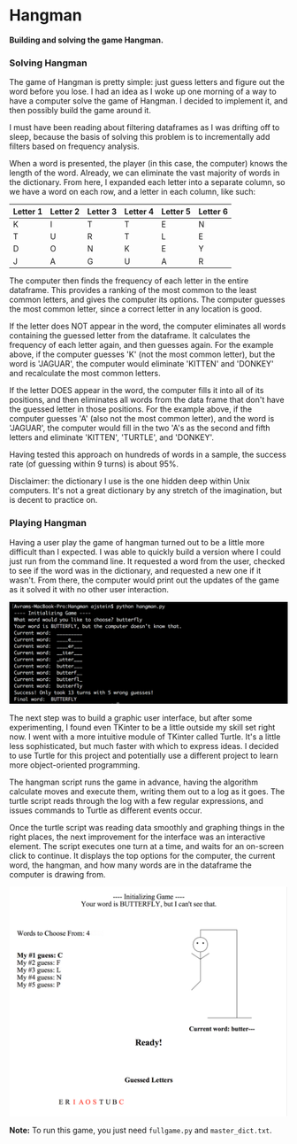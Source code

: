 # Hangman
**Building and solving the game Hangman.**

### Solving Hangman

The game of Hangman is pretty simple: just guess letters and figure out the word before you lose. I had an idea as I woke up one morning of a way to have a computer solve the game of Hangman. I decided to implement it, and then possibly build the game around it.

I must have been reading about filtering dataframes as I was drifting off to sleep, because the basis of solving this problem is to incrementally add filters based on frequency analysis.

When a word is presented, the player (in this case, the computer) knows the length of the word. Already, we can eliminate the vast majority of words in the dictionary. From here, I expanded each letter into a separate column, so we have a word on each row, and a letter in each column, like such:

| Letter 1  | Letter 2  | Letter 3  | Letter 4  | Letter 5  | Letter 6  |
| :------------- | :------------- |:------------- | :------------- |:------------- | :------------- |
| K       | I       | T       | T       | E       | N       |
| T       | U       | R       | T       | L       | E       |
| D       | O       | N       | K       | E       | Y       |
| J       | A       | G       | U       | A       | R       |


The computer then finds the frequency of each letter in the entire dataframe. This provides a ranking of the most common to the least common letters, and gives the computer its options. The computer guesses the most common letter, since a correct letter in any location is good.

If the letter does NOT appear in the word, the computer eliminates all words containing the guessed letter from the dataframe. It calculates the frequency of each letter again, and then guesses again. For the example above, if the computer guesses 'K' (not the most common letter), but the word is 'JAGUAR', the computer would eliminate 'KITTEN' and 'DONKEY' and recalculate the most common letters.

If the letter DOES appear in the word, the computer fills it into all of its positions, and then eliminates all words from the data frame that don't have the guessed letter in those positions. For the example above, if the computer guesses 'A' (also not the most common letter), and the word is 'JAGUAR', the computer would fill in the two 'A's as the second and fifth letters and eliminate 'KITTEN', 'TURTLE', and 'DONKEY'.

Having tested this approach on hundreds of words in a sample, the success rate (of guessing within 9 turns) is about 95%.

Disclaimer: the dictionary I use is the one hidden deep within Unix computers. It's not a great dictionary by any stretch of the imagination, but is decent to practice on.

### Playing Hangman

Having a user play the game of hangman turned out to be a little more difficult than I expected. I was able to quickly build a version where I could just run from the command line. It requested a word from the user, checked to see if the word was in the dictionary, and requested a new one if it wasn't. From there, the computer would print out the updates of the game as it solved it with no other user interaction.

![CLI Game](Images/CLI_game.png)

The next step was to build a graphic user interface, but after some experimenting, I found even TKinter to be a little outside my skill set right now. I went with a more intuitive module of TKinter called Turtle. It's a little less sophisticated, but much faster with which to express ideas. I decided to use Turtle for this project and potentially use a different project to learn more object-oriented programming.

The hangman script runs the game in advance, having the algorithm calculate moves and execute them, writing them out to a log as it goes. The turtle script reads through the log with a few regular expressions, and issues commands to Turtle as different events occur.

Once the turtle script was reading data smoothly and graphing things in the right places, the next improvement for the interface was an interactive element. The script executes one turn at a time, and waits for an on-screen click to continue. It displays the top options for the computer, the current word, the hangman, and how many words are in the dataframe the computer is drawing from.

![GUI Game](Images/GUI_game.png)


**Note:** To run this game, you just need `fullgame.py` and `master_dict.txt`.

<!-- bottom -->
